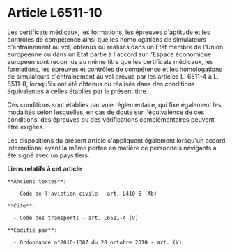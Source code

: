 # Article L6511-10

Les certificats médicaux, les formations, les épreuves d'aptitude et les contrôles de compétence ainsi que les homologations
de simulateurs d'entraînement au vol, obtenus ou réalisés dans un Etat membre de l'Union européenne ou dans un Etat partie à
l'accord sur l'Espace économique européen sont reconnus au même titre que les certificats médicaux, les formations, les
épreuves et contrôles de compétence et les homologations de simulateurs d'entraînement au vol prévus par les articles L.
6511-4 à L. 6511-8, lorsqu'ils ont été obtenus ou réalisés dans des conditions équivalentes à celles établies par le présent
titre. 

Ces conditions sont établies par voie réglementaire, qui fixe également les modalités selon lesquelles, en cas de doute sur
l'équivalence de ces conditions, des épreuves ou des vérifications complémentaires peuvent être exigées. 

Les dispositions du présent article s'appliquent également lorsqu'un accord international ayant la même portée en matière de
personnels navigants a été signé avec un pays tiers.

**Liens relatifs à cet article**

	**Anciens textes**:

	  - Code de l'aviation civile - art. L410-6 (Ab)

	**Cite**:

	  - Code des transports - art. L6511-4 (V)

	**Codifié par**:

	  - Ordonnance n°2010-1307 du 28 octobre 2010 - art. (V)
